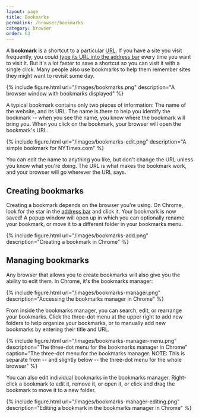 ```yaml
---
layout: page
title: Bookmarks
permalink: /browser/bookmarks
category: browser
order: 63
---
```


A **bookmark** is a shortcut to a particular [URL](/how-the-internet-works/urls). If you have a site you visit frequently, you _could_ [type its URL into the address bar](/browser/address-bar) every time you want to visit it. But it's a lot faster to save a shortcut so you can visit it with a single click. Many people also use bookmarks to help them remember sites they might want to revisit some day.

{% include figure.html url="/images/bookmarks.png" description="A browser window with bookmarks displayed" %}

A typical bookmark contains only two pieces of information: The name of the website, and its URL. The name is there to help you identify the bookmark -- when you see the name, you know where the bookmark will bring you. When you click on the bookmark, your browser will open the bookmark's URL.

{% include figure.html url="/images/bookmarks-edit.png" description="A simple bookmark for NYTimes.com" %}

You can edit the name to anything you like, but don't change the URL unless you know what you're doing. The URL is what makes the bookmark work, and your browser will go wherever the URL says.

## Creating bookmarks

Creating a bookmark depends on the browser you're using. On Chrome, look for the star in the [address bar](/browser/address-bar) and click it. Your bookmark is now saved! A popup window will open up in which you can optionally rename your bookmark, or move it to a different folder in your bookmarks menu.

{% include figure.html url="/images/bookmarks-add.png" description="Creating a bookmark in Chrome" %}

## Managing bookmarks

Any browser that allows you to create bookmarks will also give you the ability to edit them. In Chrome, it's the bookmarks manager:

{% include figure.html url="/images/bookmarks-manager.png" description="Accessing the bookmarks manager in Chrome" %}

From inside the bookmarks manager, you can search, edit, or rearrange your bookmarks. Click the three-dot menu at the upper right to add new folders to help organize your bookmarks, or to manually add new bookmarks by entering their title and URL.

{% include figure.html url="/images/bookmarks-manager-menu.png" description="The three-dot menu for the bookmarks manager in Chrome" caption="The three-dot menu for the bookmarks manager. NOTE: This is separate from -- and slightly below -- the three-dot menu for the whole browser" %}

You can also edit individual bookmarks in the bookmarks manager. Right-click a bookmark to edit it, remove it, or open it, or click and drag the bookmark to move it to a new folder.

{% include figure.html url="/images/bookmarks-manager-editing.png" description="Editing a bookmark in the bookmarks manager in Chrome" %}